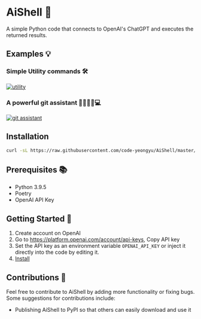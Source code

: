 # AiShell 🤖

A simple Python code that connects to OpenAI's ChatGPT and executes the returned results.

## Examples 💡

### Simple Utility commands 🛠

[![utility](https://asciinema.org/a/556670.svg)](https://asciinema.org/a/556670)

### A powerful git assistant 💪🏻👨‍💻💻

[![git assistant](https://asciinema.org/a/556675.svg)](https://asciinema.org/a/556677)

## Installation

```sh
curl -sL https://raw.githubusercontent.com/code-yeongyu/AiShell/master/install.sh | sh
```

## Prerequisites 📚

- Python 3.9.5
- Poetry
- OpenAI API Key

## Getting Started 🚀

1. Create account on OpenAI
1. Go to <https://platform.openai.com/account/api-keys>, Copy API key
1. Set the API key as an environment variable `OPENAI_API_KEY` or inject it directly into the code by editing it.
1. [Install](#installation)

## Contributions 💬

Feel free to contribute to AiShell by adding more functionality or fixing bugs. Some suggestions for contributions include:

- Publishing AiShell to PyPI so that others can easily download and use it
